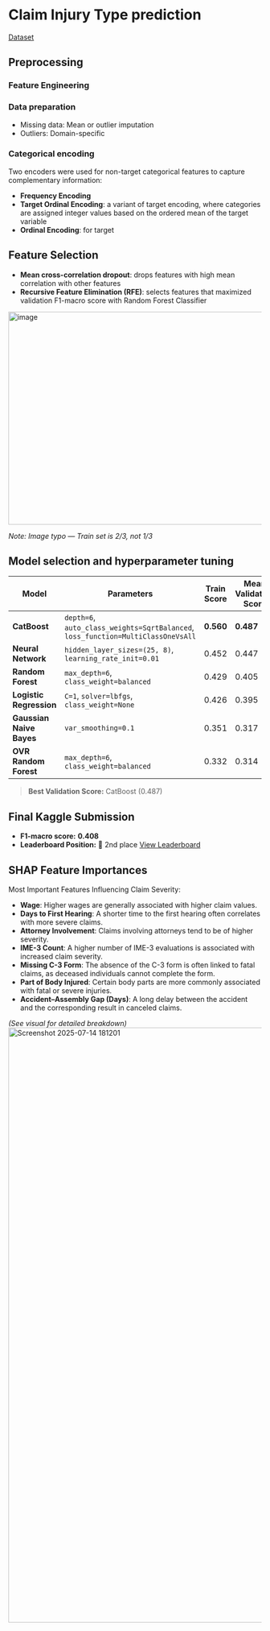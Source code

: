 # Claim Injury Type prediction 

[Dataset](https://www.kaggle.com/competitions/to-grant-or-not-to-grant/data) 

## Preprocessing 
### Feature Engineering
### Data preparation  
- Missing data: Mean or outlier imputation 
- Outliers: Domain-specific  
### Categorical encoding 
Two encoders were used for non-target categorical features to capture complementary information:
- **Frequency Encoding**
- **Target Ordinal Encoding**: a variant of target encoding, where categories are assigned integer values based on the ordered mean of the target variable 
- **Ordinal Encoding**: for target
  
## Feature Selection 

- **Mean cross-correlation dropout**: drops features with high mean correlation with other features 
- **Recursive Feature Elimination (RFE)**: selects features that maximized validation F1-macro score with Random Forest Classifier 

<img width="1181" height="423" alt="image" src="https://github.com/user-attachments/assets/167f98f8-ddab-46b4-bec3-cde2278412e4" />

*Note: Image typo — Train set is 2/3, not 1/3*

## Model selection and hyperparameter tuning 
| **Model**                | **Parameters**                                                                   | **Train Score** | **Mean Validation Score** |
| ------------------------ | -------------------------------------------------------------------------------- | --------------- | -------------------- |
| **CatBoost**             | `depth=6`, `auto_class_weights=SqrtBalanced`, `loss_function=MultiClassOneVsAll` | **0.560**       | **0.487**            |
| **Neural Network**       | `hidden_layer_sizes=(25, 8)`, `learning_rate_init=0.01`                          | 0.452           | 0.447                |
| **Random Forest**        | `max_depth=6`, `class_weight=balanced`                                           | 0.429           | 0.405                |
| **Logistic Regression**  | `C=1`, `solver=lbfgs`, `class_weight=None`                                       | 0.426           | 0.395                |
| **Gaussian Naive Bayes** | `var_smoothing=0.1`                                                              | 0.351           | 0.317                |
| **OVR Random Forest**    | `max_depth=6`, `class_weight=balanced`                                           | 0.332           | 0.314                |

> **Best Validation Score:** CatBoost (0.487)

## Final Kaggle Submission

* **F1-macro score:** **0.408**
* **Leaderboard Position:** 🥈 2nd place
  [View Leaderboard](https://www.kaggle.com/competitions/to-grant-or-not-to-grant/leaderboard)


## SHAP Feature Importances

Most Important Features Influencing Claim Severity:
- **Wage**: Higher wages are generally associated with higher claim values.
- **Days to First Hearing**: A shorter time to the first hearing often correlates with more severe claims.
- **Attorney Involvement**: Claims involving attorneys tend to be of higher severity.
- **IME-3 Count**: A higher number of IME-3 evaluations is associated with increased claim severity.
- **Missing C-3 Form**: The absence of the C-3 form is often linked to fatal claims, as deceased individuals cannot complete the form.
- **Part of Body Injured**: Certain body parts are more commonly associated with fatal or severe injuries.
- **Accident–Assembly Gap (Days)**: A long delay between the accident and the corresponding result in canceled claims.
  
*(See visual for detailed breakdown)*
<img width="1446" height="1182" alt="Screenshot 2025-07-14 181201" src="https://github.com/user-attachments/assets/b48d47d3-0b28-4195-845d-92ae26ba21d4" />

